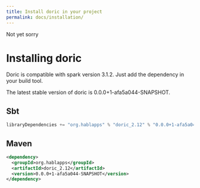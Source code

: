 ```yaml
---
title: Install doric in your project
permalink: docs/installation/
---
```

Not yet sorry
# Installing doric
Doric is compatible with spark version 3.1.2. Just add the dependency in your build tool.

The latest stable version of doric is 0.0.0+1-afa5a044-SNAPSHOT.

## Sbt
```scala
libraryDependencies += "org.hablapps" % "doric_2.12" % "0.0.0+1-afa5a044-SNAPSHOT"
```
## Maven
```xml
<dependency>
  <groupId>org.hablapps</groupId>
  <artifactId>doric_2.12</artifactId>
  <version>0.0.0+1-afa5a044-SNAPSHOT</version>
</dependency>
```
